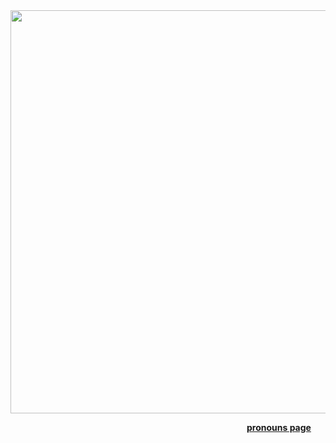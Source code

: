   <img width="750" height="645" src="https://64.media.tumblr.com/be9191facdb671d9c07049030c491357/61477f62b7f61877-5e/s250x400/5775e893ac690bb491515c0437258137a8db3f7a.pnj">
</p>

                           [**pronouns page**](https://pronouns.cc/@rotten-hound)
